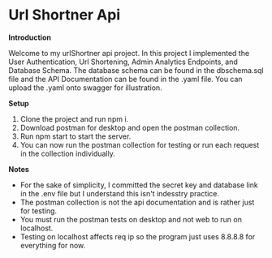 ﻿# Url Shortner Api
 **Introduction**
 
 Welcome to my urlShortner api project. In this project I implemented the User Authentication, Url Shortening, Admin Analytics Endpoints, and Database Schema. The database schema can be found in the dbschema.sql file and the API Documentation can be found in the .yaml file. You can upload the .yaml onto swagger for illustration.

 **Setup**
 1. Clone the project and run npm i.
 2. Download postman for desktop and open the postman collection.
 3. Run npm start to start the server.
 4. You can now run the postman collection for testing or run each request in the collection individually.

**Notes**
- For the sake of simplicity, I committed the secret key and database link in the .env file but I understand this isn't indesstry practice.
- The postman collection is not the api documentation and is rather just for testing.
- You must run the postman tests on desktop and not web to run on localhost.
- Testing on localhost affects req ip so the program just uses 8.8.8.8 for everything for now.
